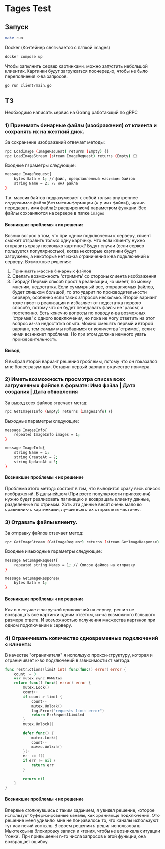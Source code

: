 # Tages Test
## Запуск
~~~bash
make run
~~~
Docker (Контейнер связывается с папкой images)
~~~bash
docker compose up
~~~
Чтобы заполнить сервер картинками, можно запустить небольшой клиентик. Картинки будут загружаться поочередно, чтобы не было переполнения к-ва запросов.
~~~bash
go run client/main.go
~~~
## ТЗ
Необходимо написать сервис на Golang работающий по gRPC.
### 1) Принимать бинарные файлы (изображения) от клиента и сохранять их на жесткий диск.
За сохранение изображений отвечает методы:
~~~bash
rpc LoadImage (ImageRequest) returns (Empty) {}
rpc LoadImageStream (stream ImageRequest) returns (Empty) {}
~~~
Входные параметры следующие:
~~~bash
message ImageRequest{
    bytes Data = 1; // файл, представленный массивом байтов
    string Name = 2; // имя файла
}
~~~
Т.к. массив байтов подразумевает с собой только внутреннее содержимое файла(без метаинформации (н.р имя файла)), нужно передавать имя файла(с расширением) параметром функции.
Все файлы сохраняются на сервере в папке `images`
#### Возникшие проблемы и их решение
Возник вопрос в том, что при одном подключении к серверу, клиент сможет отправить только одну картинку. Что если клиенту нужно отправить сразу несколько картинок? Будут случаи (если сервер пользуется популярностью), когда некоторые картинки будут загружены, а некоторые нет из-за ограничения к-ва подключений к серверу.
Возможные решения:
1) Принимать массив бинарных файлов
2) Сделать возможность 'стримить' со стороны клиента изображения
3) Гибрид?
Первый способ прост в реализации, но имеет, по моему мнению, недостатки. Если суммарный вес, отправляемых файлов, будет слишком большой, то это ударит по производительности сервера, особенно если таких запросов несколько.
Второй вариант тоже прост в реализации и избавляет от недостатка первого способа, потому что он будет передавать файлы не 'разом', а постепенно. Есть конечно вопросы по поводу к-ва возможных 'стримов' с одного подключения, но пока не могу ответить на этот вопрос из-за недостатка опыта.
Можно смешать первый и второй вариант, тем самым мы избавимся от количества 'стримов', если с ними возникнет проблема. Но при этом должна немного упать производительность.
#### Вывод
Я выбрал второй вариант решения проблемы, потому что он показался мне более разумным.
Оставил первый вариант в качестве примера.
### 2) Иметь возможность просмотра списка всех загруженных файлов в формате: Имя файла | Дата создания | Дата обновления
За вывод всех файлов отвечает метод:
~~~bash
rpc GetImagesInfo (Empty) returns (ImagesInfo) {}
~~~
Выходные параметры следующие:
~~~bash
message ImagesInfo{
    repeated ImageInfo images = 1;
}

message ImageInfo{
    string Name = 1;
    string CreateAt = 2;
    string UpdateAt = 3;
}
~~~
#### Возникшие проблемы и их решение
Проблема этого метода состоит в том, что выводится сразу весь список изображений. В дальнейшем (При росте популярности приложения) нужно будет реализовать пагинацию и возвращать клиенту данные, разделенные по стримам. Хоть эти данные весят очень мало по сравнению с картинками, лучше всего их отправлять частично.
### 3) Отдавать файлы клиенту.
За отправку файлов отвечает метод:
~~~bash
rpc GetImageStream (GetImageRequest) returns (stream GetImageResponse) {}
~~~
Входные и выходные параметры следующие:
~~~bash
message GetImageRequest{
    repeated string Names = 1; // Список файлов на отправку
}

message GetImageResponse{
    bytes Data = 1;
}
~~~
#### Возникшие проблемы и их решение
Как и в случае с загрузкой приложений на сервер, решил не возвращать все картинки одним ответом, из-за возможного большого размера ответа. И возможностью получения множества картинок при одном подключении к серверу.
### 4) Ограничивать количество одновременных подключений с клиента:
В качестве "ограничителя" я использую прокси-структуру, которая и ограничивает к-во подключений в зависимости от метода.
~~~go
func restrictions(limit int) func(func() error) error {
	count := 0
	var mutex sync.RWMutex
	return func(f func() error) error {
		mutex.Lock()
		count++
		if count > limit {
			count--
			mutex.Unlock()
			log.Error("requests limit error")
			return ErrRequestLimited
		}
		mutex.Unlock()

		defer func() {
			mutex.Lock()
			count--
			mutex.Unlock()
		}()
		err := f()
		if err != nil {
			return err
		}

		return nil
	}
}
~~~
#### Возникшие проблемы и их решение
Впервые столкнувшись с таким заданием, я увидел решение, которое использует буферизированые каналы, как хранилище подключений. Это решение меня удивило, мне не понравилось то, что каналы используют тут как некий костыль. В своем решении я решил использовать Мьютексы на блокировку записи и чтения, чтобы не возникала ситуации 'гонки'. При привышении n-го числа запросов к этой функции, она возвращает ошибку.
